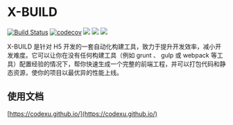 # X-BUILD
[![Build Status](https://travis-ci.org/codexu/x-build.svg?branch=master)](https://travis-ci.org/codexu/x-build)
[![codecov](https://codecov.io/gh/codexu/x-build/branch/master/graph/badge.svg)](https://codecov.io/gh/codexu/x-build)
[![](https://img.shields.io/npm/v/x-build.svg)](https://www.npmjs.com/package/x-build)
[![](https://img.shields.io/npm/dm/x-build.svg)](https://www.npmjs.com/package/x-build)
[![](https://img.shields.io/github/license/mashape/apistatus.svg)](https://github.com/codexu/x-build/blob/master/LICENSE)

X-BUILD 是针对 H5 开发的一套自动化构建工具，致力于提升开发效率，减小开发难度。它可以让你在没有任何构建工具（例如 grunt 、 gulp 或 webpack 等工具）配置经验的情况下，帮你快速生成一个完整的前端工程，并可以打包代码和静态资源，使你的项目以最优异的性能上线。

## 使用文档
[https://codexu.github.io/](https://codexu.github.io/)
